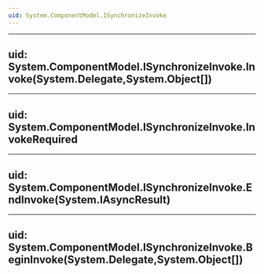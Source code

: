 ```yaml
---
uid: System.ComponentModel.ISynchronizeInvoke
---
```


---
uid: System.ComponentModel.ISynchronizeInvoke.Invoke(System.Delegate,System.Object[])
---

---
uid: System.ComponentModel.ISynchronizeInvoke.InvokeRequired
---

---
uid: System.ComponentModel.ISynchronizeInvoke.EndInvoke(System.IAsyncResult)
---

---
uid: System.ComponentModel.ISynchronizeInvoke.BeginInvoke(System.Delegate,System.Object[])
---
